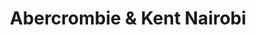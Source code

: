 ---
title: "Abercrombie & Kent Nairobi"
url: /nairobi/abercrombie-und-kent-nairobi/
shop: Reisebüro
---